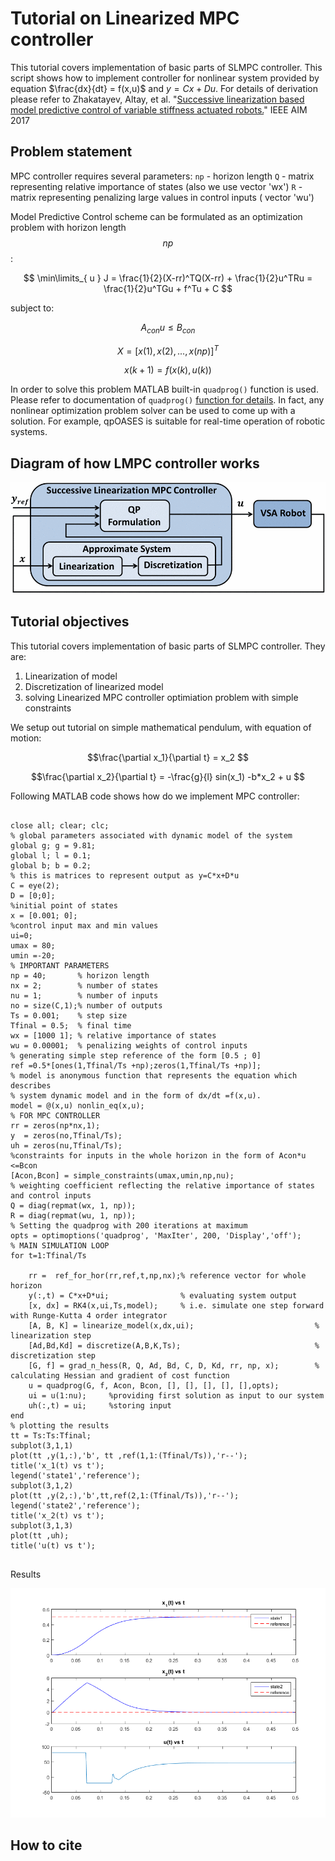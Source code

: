 <link rel="stylesheet" href="/lmpc-matlab/assets/scripts/styles/default.css">
<script src="/lmpc-matlab/assets/scripts/highlight.pack.js"></script>
<script>hljs.initHighlightingOnLoad();</script>

<script type="text/x-mathjax-config">
MathJax.Hub.Config({
  tex2jax: {inlineMath: [['$','$'], ['\\(','\\)']]}
});
</script>
<script type="text/javascript" async
  src="https://cdnjs.cloudflare.com/ajax/libs/mathjax/2.7.2/MathJax.js?config=TeX-MML-AM_CHTML">
</script>


# Tutorial on Linearized MPC controller

This tutorial covers implementation of basic parts of SLMPC controller. This script shows how to implement controller for nonlinear system provided by equation $\frac{dx}{dt} = f(x,u)$ and $y=Cx+Du$. For details of derivation please refer to  Zhakatayev, Altay, et al. "[Successive linearization based model predictive control of variable stiffness actuated robots.](http://ieeexplore.ieee.org/document/8014275/)" IEEE AIM 2017

## Problem statement
MPC controller requires several parameters:
`np` - horizon length
`Q`  - matrix representing relative importance of states (also we use vector 'wx')
`R`  - matrix representing penalizing large values in control inputs ( vector 'wu')

Model Predictive Control scheme can be formulated as an optimization problem with horizon length $$np$$:
 
$$ \min\limits_{ u } J = \frac{1}{2}(X-rr)^TQ(X-rr) + \frac{1}{2}u^TRu = \frac{1}{2}u^TGu + f^Tu + C $$

subject to:

$$ A_{con} u \leq B_{con}$$ 

$$ X = [x(1),x(2),...,x(np)]^T $$

$$ x(k+1) = f(x(k),u(k))$$

In order to solve this problem MATLAB built-in `quadprog()` function is used. Please refer to documentation of `quadprog()`  [function for details](https://www.mathworks.com/help/optim/ug/quadprog.html?requestedDomain=true).
In fact, any nonlinear optimization problem solver can be used to come up with a solution. For example, qpOASES is suitable for real-time operation of robotic systems.

## Diagram of how LMPC controller works 
![figure 1](figure2.gif)
## Tutorial objectives
This tutorial covers implementation of basic parts of SLMPC controller. They are:
1. Linearization of model 
2. Discretization of linearized model
3. solving Linearized MPC controller optimiation problem with simple constraints

We setup out tutorial on simple mathematical pendulum, with equation of motion:

$$\frac{\partial x_1}{\partial t} = x_2 $$ 

$$\frac{\partial x_2}{\partial t} = -\frac{g}{l} sin(x_1) -b*x_2 + u $$

Following MATLAB code shows how do we implement MPC controller:

<pre>
<code class="matlab">
close all; clear; clc;
% global parameters associated with dynamic model of the system 
global g; g = 9.81;  
global l; l = 0.1;  
global b; b = 0.2;  
% this is matrices to represent output as y=C*x+D*u
C = eye(2);  
D = [0;0];
%initial point of states
x = [0.001; 0];
%control input max and min values
ui=0;
umax = 80;
umin =-20;
% IMPORTANT PARAMETERS
np = 40;       % horizon length 
nx = 2;        % number of states 
nu = 1;        % number of inputs
no = size(C,1);% number of outputs
Ts = 0.001;    % step size
Tfinal = 0.5;  % final time
wx = [1000 1]; % relative importance of states
wu = 0.00001;  % penalizing weights of control inputs
% generating simple step reference of the form [0.5 ; 0] 
ref =0.5*[ones(1,Tfinal/Ts +np);zeros(1,Tfinal/Ts +np)];
% model is anonymous function that represents the equation which describes 
% system dynamic model and in the form of dx/dt =f(x,u). 
model = @(x,u) nonlin_eq(x,u); 
% FOR MPC CONTROLLER
rr = zeros(np*nx,1);
y  = zeros(no,Tfinal/Ts);
uh = zeros(nu,Tfinal/Ts);
%constraints for inputs in the whole horizon in the form of Acon*u <=Bcon
[Acon,Bcon] = simple_constraints(umax,umin,np,nu);
% weighting coefficient reflecting the relative importance of states and control inputs 
Q = diag(repmat(wx, 1, np)); 
R = diag(repmat(wu, 1, np));
% Setting the quadprog with 200 iterations at maximum
opts = optimoptions('quadprog', 'MaxIter', 200, 'Display','off');
% MAIN SIMULATION LOOP
for t=1:Tfinal/Ts
    
    rr =  ref_for_hor(rr,ref,t,np,nx);% reference vector for whole horizon  
    y(:,t) = C*x+D*ui;                % evaluating system output 
    [x, dx] = RK4(x,ui,Ts,model);     % i.e. simulate one step forward with Runge-Kutta 4 order integrator
    [A, B, K] = linearize_model(x,dx,ui);                           % linearization step
    [Ad,Bd,Kd] = discretize(A,B,K,Ts);                              % discretization step
    [G, f] = grad_n_hess(R, Q, Ad, Bd, C, D, Kd, rr, np, x);        % calculating Hessian and gradient of cost function
    u = quadprog(G, f, Acon, Bcon, [], [], [], [], [],opts);
    ui = u(1:nu);     %providing first solution as input to our system
    uh(:,t) = ui;     %storing input
end
% plotting the results
tt = Ts:Ts:Tfinal;
subplot(3,1,1)
plot(tt ,y(1,:),'b', tt ,ref(1,1:(Tfinal/Ts)),'r--');
title('x_1(t) vs t');
legend('state1','reference');
subplot(3,1,2)
plot(tt ,y(2,:),'b',tt,ref(2,1:(Tfinal/Ts)),'r--');
legend('state2','reference');
title('x_2(t) vs t');
subplot(3,1,3)
plot(tt ,uh);
title('u(t) vs t');
</code>
</pre>

Results

![figure 2](figure1.png)

## How to cite
 <script src="https://bibbase.org/show?bib=https://armslab.github.io/lmpc-matlab/assets/citation.bib&jsonp=1"></script> 
